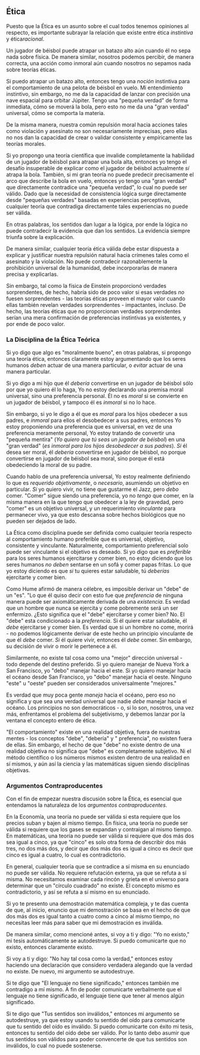 ## Ética

Puesto que la Ética es un asunto sobre el cual todos tenemos opiniones al respecto, es importante subrayar la relación que existe entre ética *instintiva* y ética*racional*.

Un jugador de béisbol puede atrapar un batazo alto aún cuando él no sepa nada sobre física. De manera similar, nosotros podemos percibir, de manera correcta, una acción como inmoral aún cuando nosotros no sepamos nada sobre teorías éticas.

Si puedo atrapar un batazo alto, entonces tengo una *noción* instintiva para el comportamiento de una pelota de béisbol en vuelo. Mi entendimiento instintivo, sin embargo, no me da la capacidad de lanzar con precisión una nave espacial para orbitar Júpiter. Tengo una "pequeña verdad" de forma inmediata, cómo se moverá la bola, pero esto no me da una "gran verdad" universal, cómo se comporta la materia.

De la misma manera, nuestra común repulsión moral hacia acciones tales como violación y asesinato no son necesariamente imprecisas, pero ellas no nos dan la capacidad de crear o validar consistente y empíricamente las teorías morales.

Si yo propongo una teoría científica que invalide completamente la habilidad de un jugador de béisbol para atrapar una bola alta, entonces yo tengo el desafío insuperable de explicar como el jugador de béisbol actualmente *sí* atrapa la bola. También, si mi gran teoría no puede predecir precisamente el arco que describe la bola en vuelo, entonces yo tengo una "gran verdad" que directamente contradice una "pequeña verdad", lo cual no puede ser válido. Dado que la necesidad de consistencia lógica surge directamente desde "pequeñas verdades" basadas en experiencias perceptivas, cualquier teoría que contradiga directamente tales experiencias no puede ser válida.

En otras palabras, los sentidos dan lugar a la lógica, por ende la lógica no puede contradecir la evidencia que dan los sentidos. La evidencia siempre triunfa sobre la explicación.

De manera similar, cualquier teoría ética válida debe estar dispuesta a explicar y justificar nuestra repulsión natural hacia crímenes tales como el asesinato y la violación. No puede contradecir razonablemente la prohibición universal de la humanidad, debe incorporarlas de manera precisa y explicarlas.

Sin embargo, tal como la física de Einstein proporcionó verdades sorprendentes, de hecho, habría sido de poco valor si esas verdades *no* fuesen sorprendentes - las teorías éticas proveen el mayor valor cuando ellas también revelan verdades sorprendentes - impactantes, incluso. De hecho, las teorías éticas que no proporcionan verdades sorprendentes serían una mera confirmación de preferencias instintivas ya existentes, y por ende de poco valor.

### La Disciplina de la Ética Teórica

Si yo digo que algo es "moralmente bueno", en otras palabras, si propongo una teoría ética, entonces claramente estoy argumentando que los seres humanos *deben* actuar de una manera particular, o *evitar* actuar de una manera particular.

Si yo digo a mi hijo que él *debería* convertirse en un jugador de béisbol sólo por que yo quiero él lo haga, Yo no estoy declarando una premisa moral universal, sino una preferencia personal. Él no es *moral* si se convierte en un jugador de béisbol, y tampoco él es *inmoral* si no lo hace.

Sin embargo, si yo le digo a él que es *moral* para los hijos obedecer a sus padres, e *inmoral* para ellos el desobedecer a sus padres, entonces Yo estoy proponiendo una preferencia que es universal, en vez de una preferencia meramente personal, Yo estoy tratando de convertir una "pequeña mentira" (*Yo quiero que tú seas un jugador de béisbol*) en una "gran verdad" (*es inmoral para los hijos desobedecer a sus padres*). *Si* él desea ser moral, él *debería* convertirse en jugador de béisbol, no porque convertirse en jugador de béisbol sea moral, sino porque él está obedeciendo la moral de su padre.

Cuando hablo de una preferencia universal, Yo estoy realmente definiendo lo que es *requerido objetivamente*, o *necesario*, asumiendo un objetivo en particular. *Si* yo quiero vivir, no tiene que gustarme el Jazz, pero *debo* comer. "Comer" sigue siendo una preferencia, yo no *tengo* que comer, en la misma manera en la que tengo que obedecer a la ley de gravedad, pero "comer" es un objetivo universal, y un requerimiento *vinculante* para permanecer vivo, ya que esto descansa sobre hechos biológicos que no pueden ser dejados de lado.

La Ética como disciplina puede ser definida como cualquier teoría respecto al comportamiento humano preferible que es universal, objetivo, consistente y vinculante. Naturalmente, comportamiento preferencial solo puede ser vinculante si el objetivo es deseado. Si yo digo que es *preferible* para los seres humanos ejercitarse y comer bien, no estoy diciendo que los seres humanos *no deben* sentarse en un sofá y comer papas fritas. Lo que yo estoy diciendo es que *si* tu quieres estar saludable, tú *deberías* ejercitarte y comer bien.

Como Hume afirmó de manera célebre, es imposible derivar un "debe" de un "es". "Lo que él quiso decir con esto fue que *preferencia* de ninguna manera puede ser axiomáticamente derivada de una *existencia*. Es verdad que un hombre que nunca se ejercita y come pobremente será un ser enfermizo. ¿Esto significa que el "debe" ejercitarse y comer bien? No. El "debe" esta condicionado a la *preferencia*. Si él quiere estar saludable, él *debe* ejercitarse y comer bien. Es verdad que si un hombre no come, morirá - no podemos lógicamente derivar de este hecho un principio vinculante de que él *debe* comer. *Si* él quiere vivir, entonces él *debe* comer. Sin embargo, su decisión de vivir o morir le pertenece a él.

Similarmente, no existe tal cosa como una "mejor" dirección universal - todo depende del destino preferido. Si yo quiero manejar de Nueva York a San Francisco, yo "debo" manejar hacia el este. Si yo quiero manejar hacia el océano desde San Francisco, yo "debo" manejar hacia el oeste. Ninguno "este" u "oeste" pueden ser considerados universalmente "mejores."

Es verdad que muy poca gente *maneja* hacia el océano, pero eso no significa y que sea una verdad universal que nadie *debe* manejar hacia el océano. Los principios no son democráticos - o, si lo son, nosotros, una vez más, enfrentamos el problema del subjetivismo, y debemos lanzar por la ventana el concepto entero de ética.

"El comportamiento" existe en una realidad objetiva, fuera de nuestras mentes - los conceptos "debe", "debería" y " preferencia", no existen fuera de ellas. Sin embargo, el hecho de que "debe" no existe dentro de una realidad objetiva no significa que "debe" es completamente subjetivo. Ni el método científico o los números mismos existen dentro de una realidad en sí mismos, y aún así la ciencia y las matemáticas siguen siendo disciplinas objetivas.

### Argumentos Contraproducentes

Con el fin de empezar nuestra discusión sobre la Ética, es esencial que entendamos la naturaleza de los *argumentos contraproducentes*.

En la Economía, una teoría no puede ser válida si esta requiere que los precios suban y bajen al mismo tiempo. En física, una teoría no puede ser válida si requiere que los gases se expandan y contraigan al mismo tiempo. En matemáticas, una teoría no puede ser válida si requiere que dos más dos sea igual a cinco, ya que "cinco" es solo otra forma de describir dos más tres, no dos más dos, y decir que dos más dos es igual a cinco es decir que cinco es igual a cuatro, lo cual es contradictorio.

En general, cualquier teoría que se contradice a sí misma en su enunciado no puede ser válida. No requiere refutación externa, ya que se refuta a sí misma. No necesitamos examinar cada rincón y grieta en el universo para determinar que un "círculo cuadrado" no existe. El concepto mismo es contradictorio, y así se refuta a sí mismo en su enunciado.

Si yo te presento una demostración matemática compleja, y te das cuenta de que, al inicio, enuncio que mi demostración se basa en el hecho de que dos más dos es igual tanto a cuatro como a cinco al mismo tiempo, no necesitas leer más para saber que mi demostración es inválida.

De manera similar, como mencioné antes, si voy a ti y digo: "Yo no existo," mi tesis automáticamente se autodestruye. Si puedo comunicarte que no existo, entonces claramente existo.

Si voy a ti y digo: "No hay tal cosa como la verdad," entonces estoy haciendo una declaración que considero verdadera alegando que la verdad no existe. De nuevo, mi argumento se autodestruye.

Si te digo que "El lenguaje no tiene significado," entonces también me contradigo a mí mismo. A fin de poder comunicarte verbalmente que el lenguaje no tiene significado, el lenguaje tiene que tener al menos algún significado.

Si te digo que "Tus sentidos son inválidos," entonces mi argumento se autodestruye, ya que estoy usando tu sentido del oído para comunicarte que tu sentido del oído es inválido. Si puedo comunicarte con éxito mi tesis, entonces tu sentido del oído debe ser válido. Por lo tanto debo asumir que tus sentidos son válidos para poder convencerte de que tus sentidos son inválidos, lo cual no puede sostenerse.